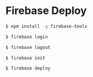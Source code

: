 # Firebase Deploy
```bash
$ npm install -g firebase-tools
```
```bash
$ firebase login
```
```bash
$ firebase logout
```
```bash
$ firebase init
```
```bash
$ firebase deploy
```